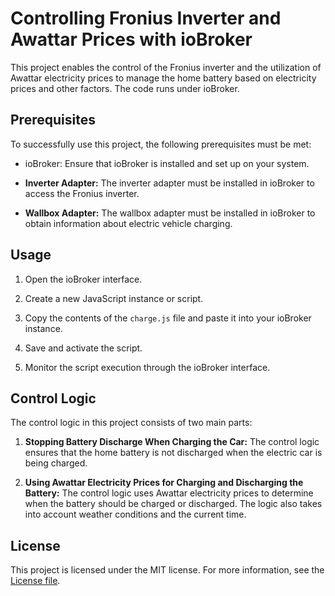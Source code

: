 # Controlling Fronius Inverter and Awattar Prices with ioBroker

This project enables the control of the Fronius inverter and the utilization of Awattar electricity prices to manage the home battery based on electricity prices and other factors. The code runs under ioBroker.

## Prerequisites

To successfully use this project, the following prerequisites must be met:

- ioBroker: Ensure that ioBroker is installed and set up on your system.

- **Inverter Adapter:** The inverter adapter must be installed in ioBroker to access the Fronius inverter.

- **Wallbox Adapter:** The wallbox adapter must be installed in ioBroker to obtain information about electric vehicle charging.

## Usage

1. Open the ioBroker interface.

2. Create a new JavaScript instance or script.

3. Copy the contents of the `charge.js` file and paste it into your ioBroker instance.

4. Save and activate the script.

5. Monitor the script execution through the ioBroker interface.

## Control Logic

The control logic in this project consists of two main parts:

1. **Stopping Battery Discharge When Charging the Car:** The control logic ensures that the home battery is not discharged when the electric car is being charged.

2. **Using Awattar Electricity Prices for Charging and Discharging the Battery:** The control logic uses Awattar electricity prices to determine when the battery should be charged or discharged. The logic also takes into account weather conditions and the current time.

## License

This project is licensed under the MIT license. For more information, see the [License file](LICENSE).
